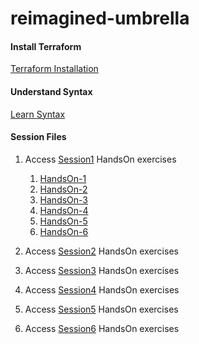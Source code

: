 # reimagined-umbrella

#### Install Terraform
[Terraform Installation](s1/install-terraform.md)

#### Understand Syntax
[Learn Syntax](syntax.md)

#### Session Files
1. Access [Session1](s1) HandsOn exercises
    1. [HandsOn-1](s1/helloworld)
    2. [HandsOn-2](s1/helloworld_tags)
    3. [HandsOn-3](s1/helloworld_vars)
    4. [HandsOn-4](s1/helloworld_tfvars)
    5. [HandsOn-5](s1/helloworld_envvars)
    6. [HandsOn-6](s1/helloworld_outputs)

2. Access [Session2](s2) HandsOn exercises
3. Access [Session3](s3) HandsOn exercises
4. Access [Session4](s4) HandsOn exercises
5. Access [Session5](s5) HandsOn exercises
6. Access [Session6](s6) HandsOn exercises
